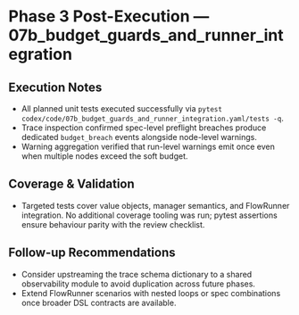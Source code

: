 # Phase 3 Post-Execution — 07b_budget_guards_and_runner_integration

## Execution Notes
- All planned unit tests executed successfully via `pytest codex/code/07b_budget_guards_and_runner_integration.yaml/tests -q`.
- Trace inspection confirmed spec-level preflight breaches produce dedicated `budget_breach` events alongside node-level warnings.
- Warning aggregation verified that run-level warnings emit once even when multiple nodes exceed the soft budget.

## Coverage & Validation
- Targeted tests cover value objects, manager semantics, and FlowRunner integration. No additional coverage tooling was run; pytest assertions ensure behaviour parity with the review checklist.

## Follow-up Recommendations
- Consider upstreaming the trace schema dictionary to a shared observability module to avoid duplication across future phases.
- Extend FlowRunner scenarios with nested loops or spec combinations once broader DSL contracts are available.
